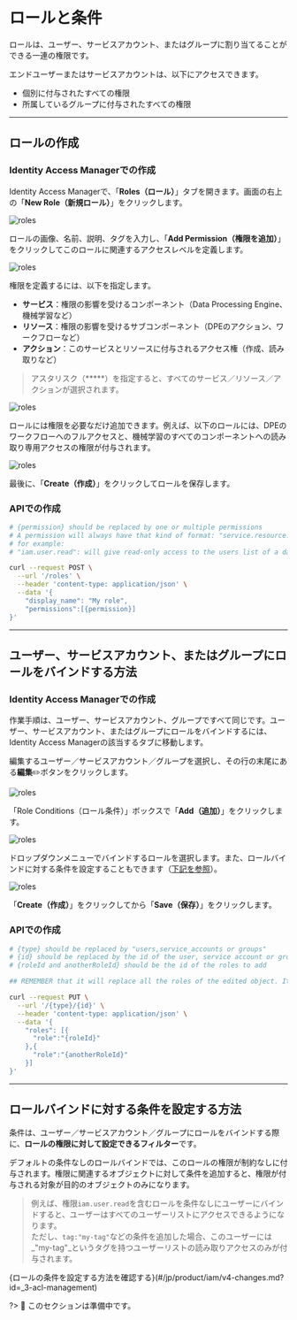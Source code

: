 # ロールと条件

ロールは、ユーザー、サービスアカウント、またはグループに割り当てることができる一連の権限です。

エンドユーザーまたはサービスアカウントは、以下にアクセスできます。
- 個別に付与されたすべての権限
- 所属しているグループに付与されたすべての権限

---
## ロールの作成
### Identity Access Managerでの作成
Identity Access Managerで、「**Roles（ロール）**」タブを開きます。画面の右上の「**New Role（新規ロール）**」をクリックします。

![roles](picts/new-role.png)

ロールの画像、名前、説明、タグを入力し、「**Add Permission（権限を追加）**」をクリックしてこのロールに関連するアクセスレベルを定義します。

![roles](picts/role-init.png)

権限を定義するには、以下を指定します。
- **サービス**：権限の影響を受けるコンポーネント（Data Processing Engine、機械学習など）
- **リソース**：権限の影響を受けるサブコンポーネント（DPEのアクション、ワークフローなど）
- **アクション**：このサービスとリソースに付与されるアクセス権（作成、読み取りなど）

> アスタリスク（*****）を指定すると、すべてのサービス／リソース／アクションが選択されます。

![roles](picts/permission.png)

ロールには権限を必要なだけ追加できます。例えば、以下のロールには、DPEのワークフローへのフルアクセスと、機械学習のすべてのコンポーネントへの読み取り専用アクセスの権限が付与されます。

![roles](picts/example-role.png)

最後に、「**Create（作成）**」をクリックしてロールを保存します。


### APIでの作成
```sh
# {permission} should be replaced by one or multiple permissions
# A permission will always have that kind of format: "service.resource.action"
# for example:
# "iam.user.read": will give read-only access to the users list of a dataplant

curl --request POST \
  --url '/roles' \
  --header 'content-type: application/json' \
  --data '{
	"display_name": "My role",
	"permissions":[{permission}]
}'
```

---
## ユーザー、サービスアカウント、またはグループにロールをバインドする方法

### Identity Access Managerでの作成
作業手順は、ユーザー、サービスアカウント、グループですべて同じです。ユーザー、サービスアカウント、またはグループにロールをバインドするには、Identity Access Managerの該当するタブに移動します。

編集するユーザー／サービスアカウント／グループを選択し、その行の末尾にある**編集**✏️ボタンをクリックします。

![roles](picts/edit-group.png)

「Role Conditions（ロール条件）」ボックスで「**Add（追加）**」をクリックします。

![roles](picts/group-edition-page.png)

ドロップダウンメニューでバインドするロールを選択します。また、ロールバインドに対する条件を設定することもできます（[下記を参照](/jp/product/iam/users/roles?id=How-to-set-up-a-condition-on-a-role-binding)）。

![roles](picts/assign-new-role.png)

「**Create（作成）**」をクリックしてから「**Save（保存）**」をクリックします。

### APIでの作成


```sh
# {type} should be replaced by "users,service_accounts or groups"
# {id} should be replaced by the id of the user, service account or group you want to edit
# {roleId and anotherRoleId} should be the id of the roles to add

## REMEMBER that it will replace all the roles of the edited object. It won't keep other roles already there, so be careful not to remove existing roles.

curl --request PUT \
  --url '/{type}/{id}' \
  --header 'content-type: application/json' \
  --data '{
    "roles": [{
      "role":"{roleId}"
    },{
      "role":"{anotherRoleId}"
    }]
}'
```


---
## ロールバインドに対する条件を設定する方法
条件は、ユーザー／サービスアカウント／グループにロールをバインドする際に、**ロールの権限に対して設定できるフィルター**です。
  
デフォルトの条件なしのロールバインドでは、このロールの権限が制約なしに付与されます。権限に関連するオブジェクトに対して条件を追加すると、権限が付与される対象が目的のオブジェクトのみになります。 

> 例えば、権限`iam.user.read`を含むロールを条件なしにユーザーにバインドすると、ユーザーはすべてのユーザーリストにアクセスできるようになります。  
ただし、`tag:"my-tag"`などの条件を追加した場合、このユーザーには_"my-tag"_というタグを持つユーザーリストの読み取りアクセスのみが付与されます。

{ロールの条件を設定する方法を確認する}(#/jp/product/iam/v4-changes.md?id=_3-acl-management)

?> 🚧 このセクションは準備中です。